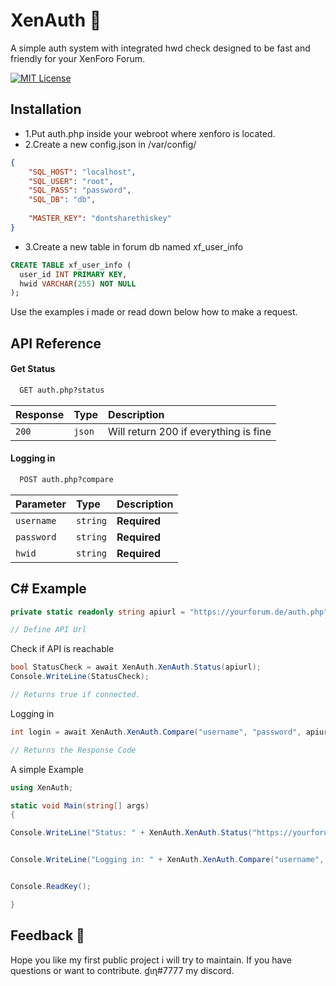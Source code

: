 
# XenAuth 💫

A simple auth system with integrated hwd check designed to be fast and friendly for your XenForo Forum. 





[![MIT License](https://img.shields.io/badge/License-MIT-green.svg)](https://choosealicense.com/licenses/mit/)


## Installation 

- 1.Put auth.php inside your webroot where xenforo is located.
- 2.Create a new config.json in /var/config/
```json
{
    "SQL_HOST": "localhost",
    "SQL_USER": "root", 
    "SQL_PASS": "password", 
    "SQL_DB": "db",
    
    "MASTER_KEY": "dontsharethiskey"
}

```


- 3.Create a new table in forum db named xf_user_info
```sql
CREATE TABLE xf_user_info (
  user_id INT PRIMARY KEY,
  hwid VARCHAR(255) NOT NULL
);

```
Use the examples i made or read down below how to make a request.


## API Reference 

#### Get Status

```txt
  GET auth.php?status
```

| Response | Type     | Description                |
| :-------- | :------- | :------------------------- |
| `200` | `json` | Will return 200 if everything is fine |

#### Logging in

```txt
  POST auth.php?compare
```

| Parameter | Type     | Description                       |
| :-------- | :------- | :-------------------------------- |
| `username`| `string` | **Required** |
| `password`| `string` | **Required** |
| `hwid`    | `string` | **Required** |




## C# Example 

```csharp
private static readonly string apiurl = "https://yourforum.de/auth.php";

// Define API Url
```

Check if API is reachable
```csharp
bool StatusCheck = await XenAuth.XenAuth.Status(apiurl);
Console.WriteLine(StatusCheck);

// Returns true if connected.
```

Logging in
```csharp
int login = await XenAuth.XenAuth.Compare("username", "password", apiurl);

// Returns the Response Code
```

A simple Example
```csharp
using XenAuth;

static void Main(string[] args)
{

Console.WriteLine("Status: " + XenAuth.XenAuth.Status("https://yourforum.de/auth.php").Result);


Console.WriteLine("Logging in: " + XenAuth.XenAuth.Compare("username", "password", "https://yourforum.de/auth.php").Result);


Console.ReadKey();

}

```
## Feedback 💖

Hope you like my first public project i will try
to maintain.
If you have questions or want to contribute.
ɠιɳ#7777 my discord.

